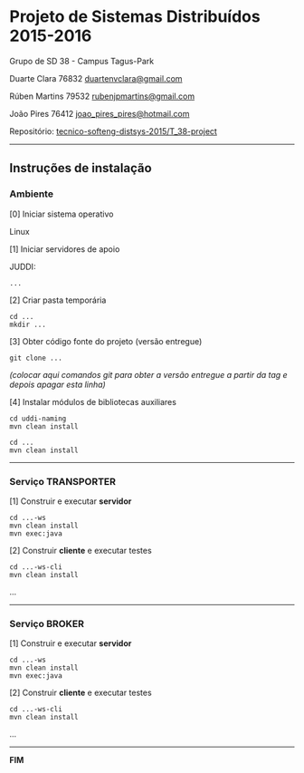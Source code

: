 # Projeto de Sistemas Distribuídos 2015-2016 #

Grupo de SD 38 - Campus Tagus-Park

Duarte Clara 76832 duartenvclara@gmail.com

Rúben Martins 79532 rubenjpmartins@gmail.com

João Pires 76412 joao_pires_pires@hotmail.com 

Repositório:
[tecnico-softeng-distsys-2015/T_38-project](https://github.com/tecnico-softeng-distsys-2015/T_38-project/)

-------------------------------------------------------------------------------

## Instruções de instalação


### Ambiente

[0] Iniciar sistema operativo

Linux


[1] Iniciar servidores de apoio

JUDDI:
```
...
```


[2] Criar pasta temporária

```
cd ...
mkdir ...
```


[3] Obter código fonte do projeto (versão entregue)

```
git clone ...
```
*(colocar aqui comandos git para obter a versão entregue a partir da tag e depois apagar esta linha)*


[4] Instalar módulos de bibliotecas auxiliares

```
cd uddi-naming
mvn clean install
```

```
cd ...
mvn clean install
```


-------------------------------------------------------------------------------

### Serviço TRANSPORTER

[1] Construir e executar **servidor**

```
cd ...-ws
mvn clean install
mvn exec:java
```

[2] Construir **cliente** e executar testes

```
cd ...-ws-cli
mvn clean install
```

...


-------------------------------------------------------------------------------

### Serviço BROKER

[1] Construir e executar **servidor**

```
cd ...-ws
mvn clean install
mvn exec:java
```


[2] Construir **cliente** e executar testes

```
cd ...-ws-cli
mvn clean install
```

...

-------------------------------------------------------------------------------
**FIM**
